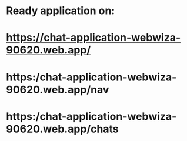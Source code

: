 # Ready application on:
# https://chat-application-webwiza-90620.web.app/
# https:/chat-application-webwiza-90620.web.app/nav
# https:/chat-application-webwiza-90620.web.app/chats
